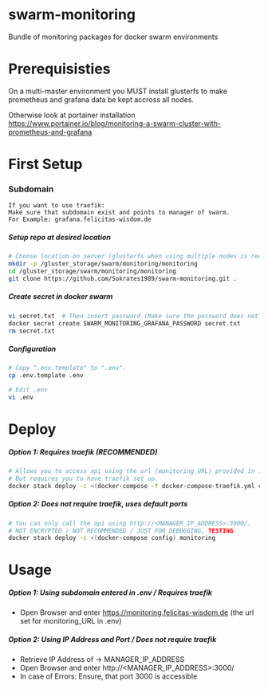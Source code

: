 # swarm-monitoring
Bundle of monitoring packages for docker swarm environments


# Prerequisisties
On a multi-master environment you MUST install glusterfs to make prometheus and grafana data be kept accross all nodes.

Otherwise look at portainer installation https://www.portainer.io/blog/monitoring-a-swarm-cluster-with-prometheus-and-grafana

# First Setup

### Subdomain

```text
If you want to use traefik:
Make sure that subdomain exist and points to manager of swarm.
For Example: grafana.felicitas-wisdom.de
```


##### Setup repo at desired location

```bash
# Choose location on server (glusterfs when using multiple nodes is recommended).
mkdir -p /gluster_storage/swarm/monitoring/monitoring
cd /gluster_storage/swarm/monitoring/monitoring
git clone https://github.com/Sokrates1989/swarm-monitoring.git .
```

##### Create secret in docker swarm
```bash
vi secret.txt  # Then insert password (Make sure the password does not contain any backslashes "\") and save the file.
docker secret create SWARM_MONITORING_GRAFANA_PASSWORD secret.txt 
rm secret.txt
```

##### Configuration
```bash
# Copy ".env.template" to ".env".
cp .env.template .env

# Edit .env
vi .env
```

# Deploy

##### Option 1: Requires traefik (RECOMMENDED)
```bash
# Allows you to access api using the url (monitoring_URL) provided in .env.
# But requires you to have traefik set up.
docker stack deploy -c <(docker-compose -f docker-compose-traefik.yml config) monitoring
```

##### Option 2: Does not require traefik, uses default ports
```bash
# You can only call the api using http://<MANAGER_IP_ADDRESS>:3000/.
# NOT ENCRYPTED / NOT RECOMMENDED / JUST FOR DEBUGGING, TESTING.
docker stack deploy -c <(docker-compose config) monitoring
```

# Usage

##### Option 1: Using subdomain entered in .env / Requires traefik
- Open Browser and enter https://monitoring.felicitas-wisdom.de (the url set for monitoring_URL in .env)

##### Option 2: Using IP Address and Port / Does not require traefik
- Retrieve IP Address of -> MANAGER_IP_ADDRESS
- Open Browser and enter http://<MANAGER_IP_ADDRESS>:3000/
- In case of Errors: Ensure, that port 3000 is accessible
